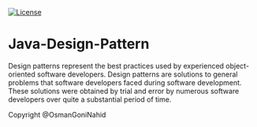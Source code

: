 [![License](https://poser.pugx.org/laravel/framework/license.svg)](http://osmangninahid.com/)
# Java-Design-Pattern
Design patterns represent the best practices used by experienced object-oriented software developers. Design patterns are solutions to general problems that software developers faced during software development. These solutions were obtained by trial and error by numerous software developers over quite a substantial period of time.

Copyright @OsmanGoniNahid 
